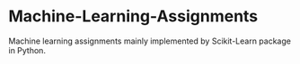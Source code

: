 # Machine-Learning-Assignments
Machine learning assignments mainly implemented by Scikit-Learn package in Python.
